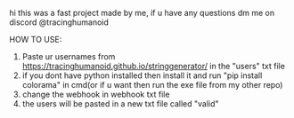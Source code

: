 hi this was a fast project made by me, if u have any questions dm me on discord @tracinghumanoid

HOW TO USE:
1. Paste ur usernames from https://tracinghumanoid.github.io/stringgenerator/ in the "users" txt file
2. if you dont have python installed then install it and run "pip install colorama" in cmd(or if u want then run the exe file from my other repo)
3. change the webhook in webhook txt file
4. the users will be pasted in a new txt file called "valid"